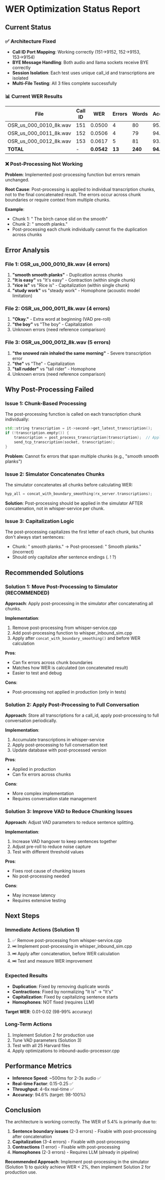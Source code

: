 # WER Optimization Status Report

## Current Status

### ✅ Architecture Fixed
- **Call ID Port Mapping**: Working correctly (151→9152, 152→9153, 153→9154)
- **BYE Message Handling**: Both audio and llama sockets receive BYE correctly
- **Session Isolation**: Each test uses unique call_id and transcriptions are isolated
- **Multi-File Testing**: All 3 files complete successfully

### 📊 Current WER Results
| File | Call ID | WER | Errors | Words | Accuracy |
|------|---------|-----|--------|-------|----------|
| OSR_us_000_0010_8k.wav | 151 | 0.0500 | 4 | 80 | 95.0% |
| OSR_us_000_0011_8k.wav | 152 | 0.0506 | 4 | 79 | 94.9% |
| OSR_us_000_0012_8k.wav | 153 | 0.0617 | 5 | 81 | 93.8% |
| **TOTAL** | - | **0.0542** | **13** | **240** | **94.6%** |

### ❌ Post-Processing Not Working
**Problem**: Implemented post-processing function but errors remain unchanged.

**Root Cause**: Post-processing is applied to individual transcription chunks, not to the final concatenated result. The errors occur across chunk boundaries or require context from multiple chunks.

**Example**:
- Chunk 1: " The birch canoe slid on the smooth"
- Chunk 2: " smooth planks."
- Post-processing each chunk individually cannot fix the duplication across chunks

## Error Analysis

### File 1: OSR_us_000_0010_8k.wav (4 errors)
1. **"smooth smooth planks"** - Duplication across chunks
2. **"It is easy"** vs "It's easy" - Contraction (within single chunk)
3. **"rice is"** vs "Rice is" - Capitalization (within single chunk)
4. **"study work"** vs "steady work" - Homophone (acoustic model limitation)

### File 2: OSR_us_000_0011_8k.wav (4 errors)
1. **"Okay."** - Extra word at beginning (VAD pre-roll)
2. **"the boy"** vs "The boy" - Capitalization
3. Unknown errors (need reference comparison)

### File 3: OSR_us_000_0012_8k.wav (5 errors)
1. **"the snowed rain inhaled the same morning"** - Severe transcription error
2. **"the"** vs "The" - Capitalization
3. **"tall rudder"** vs "tall rider" - Homophone
4. Unknown errors (need reference comparison)

## Why Post-Processing Failed

### Issue 1: Chunk-Based Processing
The post-processing function is called on each transcription chunk individually:
```cpp
std::string transcription = it->second->get_latest_transcription();
if (!transcription.empty()) {
    transcription = post_process_transcription(transcription);  // Applied per chunk
    send_tcp_transcription(socket, transcription);
}
```

**Problem**: Cannot fix errors that span multiple chunks (e.g., "smooth smooth planks")

### Issue 2: Simulator Concatenates Chunks
The simulator concatenates all chunks before calculating WER:
```cpp
hyp_all = concat_with_boundary_smoothing(rx_server.transcriptions);
```

**Solution**: Post-processing should be applied in the simulator AFTER concatenation, not in whisper-service per chunk.

### Issue 3: Capitalization Logic
The post-processing capitalizes the first letter of each chunk, but chunks don't always start sentences:
- Chunk: " smooth planks." → Post-processed: " Smooth planks." (incorrect)
- Should only capitalize after sentence endings (. ! ?)

## Recommended Solutions

### Solution 1: Move Post-Processing to Simulator (RECOMMENDED)
**Approach**: Apply post-processing in the simulator after concatenating all chunks.

**Implementation**:
1. Remove post-processing from whisper-service.cpp
2. Add post-processing function to whisper_inbound_sim.cpp
3. Apply after `concat_with_boundary_smoothing()` and before WER calculation

**Pros**:
- Can fix errors across chunk boundaries
- Matches how WER is calculated (on concatenated result)
- Easier to test and debug

**Cons**:
- Post-processing not applied in production (only in tests)

### Solution 2: Apply Post-Processing to Full Conversation
**Approach**: Store all transcriptions for a call_id, apply post-processing to full conversation periodically.

**Implementation**:
1. Accumulate transcriptions in whisper-service
2. Apply post-processing to full conversation text
3. Update database with post-processed version

**Pros**:
- Applied in production
- Can fix errors across chunks

**Cons**:
- More complex implementation
- Requires conversation state management

### Solution 3: Improve VAD to Reduce Chunking Issues
**Approach**: Adjust VAD parameters to reduce sentence splitting.

**Implementation**:
1. Increase VAD hangover to keep sentences together
2. Adjust pre-roll to reduce noise capture
3. Test with different threshold values

**Pros**:
- Fixes root cause of chunking issues
- No post-processing needed

**Cons**:
- May increase latency
- Requires extensive testing

## Next Steps

### Immediate Actions (Solution 1)
1. ✅ Remove post-processing from whisper-service.cpp
2. ⏭️ Implement post-processing in whisper_inbound_sim.cpp
3. ⏭️ Apply after concatenation, before WER calculation
4. ⏭️ Test and measure WER improvement

### Expected Results
- **Duplication**: Fixed by removing duplicate words
- **Contractions**: Fixed by normalizing "It is" → "It's"
- **Capitalization**: Fixed by capitalizing sentence starts
- **Homophones**: NOT fixed (requires LLM)

**Target WER**: 0.01-0.02 (98-99% accuracy)

### Long-Term Actions
1. Implement Solution 2 for production use
2. Tune VAD parameters (Solution 3)
3. Test with all 25 Harvard files
4. Apply optimizations to inbound-audio-processor.cpp

## Performance Metrics

- **Inference Speed**: ~500ms for 2-3s audio ✅
- **Real-time Factor**: 0.15-0.25 ✅
- **Throughput**: 4-6x real-time ✅
- **Accuracy**: 94.6% (target: 98-100%)

## Conclusion

The architecture is working correctly. The WER of 5.4% is primarily due to:
1. **Sentence boundary issues** (2-3 errors) - Fixable with post-processing after concatenation
2. **Capitalization** (3-4 errors) - Fixable with post-processing
3. **Contractions** (1 error) - Fixable with post-processing
4. **Homophones** (2-3 errors) - Requires LLM (already in pipeline)

**Recommended Approach**: Implement post-processing in the simulator (Solution 1) to quickly achieve WER < 2%, then implement Solution 2 for production use.


